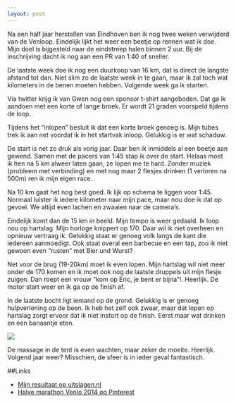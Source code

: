 ```yaml
---
layout: post
---
```


Na een half jaar herstellen van Eindhoven ben ik nog twee weken verwijderd van de Venloop. Eindelijk lijkt het weer een beetje op rennen wat ik doe. Mijn doel is bijgesteld naar de eindstreep halen binnen 2 uur. Bij de inschrijving dacht ik nog aan een PR van 1:40 of sneller.

De laatste week doe ik nog een duurkoop van 16 km, dat is direct de langste afstand tot dan. Niet slim zo de laatste week in te gaan, maar ik zal toch wat kilometers in de benen moeten hebben. Volgende week ga ik starten.

Via twitter krijg ik van Gwen nog een sponsor t-shirt aangeboden. Dat ga ik aandoen met een korte of lange broek. Er wordt 21 graden voorspeld tijdens de loop.

Tijdens het “inlopen” besluit ik dat een korte broek genoeg is. Mijn tubes trek ik aan net voordat ik in het startvak inloop. Gelukkig is er wat schaduw.

De start is net zo druk als vorig jaar. Daar ben ik inmiddels al een beetje aan gewend. Samen met de pacers van 1:45 stap ik over de start. Helaas moet ik hen na 5 km alweer laten gaan, ze lopen me te hard. Zonder muziek (probleem met verbinding) en met  nog maar 2 flesjes drinken (1 verloren na 500m) ren ik mijn eigen race.

Na 10 km gaat het nog best goed. Ik lijk op schema te liggen voor 1:45. Normaal luister ik iedere kilometer naar mijn pace, maar nou doe ik dat op gevoel. We altijd even lachen en zwaaien naar de camera’s.

Eindelijk komt dan de 15 km in beeld. Mijn tempo is weer gedaald. Ik loop nou op hartslag. Mijn horloge knippert op 170. Daar wil ik niet overheen en opnieuw vertraag ik. Gelukkig staat er genoeg volk langs de kant die iedereen aanmoedigt. Ook staat overal een barbecue en een tap, zou ik niet gewoon even “rusten” met Bier und Wurst?

Net voor de brug (19-20km) moet ik even lopen. Mijn hartslag wil niet meer onder de 170 komen en ik moet ook nog de laatste druppels uit mijn flesje zuigen. Dan roept een vrouw “kom op Eric, je bent er bijna”!. Heerlijk. De motor start weer en ik ga op de finish af.

In de laatste bocht ligt iemand op de grond. Gelukkig is er genoeg hulpverlening op de been. Ik heb het zelf ook zwaar, maar dat lopen op hartslag zorgt ervoor dat ik niet instort op de finish. Eerst maar wat drinken en een banaantje eten.

![](https://s-media-cache-ak0.pinimg.com/736x/40/06/03/40060398bb59357f5b5d24dcc1bcccd0.jpg)

De massage in de tent is even wachten, maar zeker de moeite. Heerlijk. Volgend jaar weer? Misschien, de sfeer is in ieder geval fantastisch.

##Links
* [Mijn resultaat op uitslagen.nl](http://bit.ly/1emAvmN)
* [Halve marathon Venlo 2014 op Pinterest](http://www.pinterest.com/erictummers/venloop-2014/)